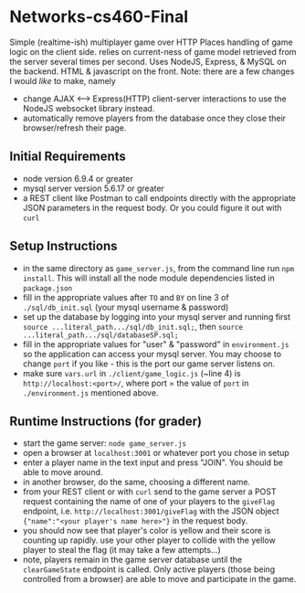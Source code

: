 # Networks-cs460-Final
Simple (realtime-ish) multiplayer game over HTTP
Places handling of game logic on the client side. relies on current-ness of game model retrieved from the server several times per second.
Uses NodeJS, Express, & MySQL on the backend. HTML & javascript on the front.
Note: there are a few changes I would _like_ to make, namely 
- change AJAX <--> Express(HTTP) client-server interactions to use the NodeJS websocket library instead.
- automatically remove players from the database once they close their browser/refresh their page.

## Initial Requirements
- node version 6.9.4 or greater
- mysql server version 5.6.17 or greater
- a REST client like Postman to call endpoints directly with the appropriate JSON parameters in the request body. Or you could figure it out with `curl`

## Setup Instructions
- in the same directory as `game_server.js`, from the command line run `npm install`. This will install all the node module dependencies listed in `package.json`
- fill in the appropriate values after `TO` and `BY` on line 3 of `./sql/db_init.sql` (your mysql username & password)
- set up the database by logging into your mysql server and running first `source ...literal_path.../sql/db_init.sql;`, then `source ...literal_path.../sql/databaseSP.sql;`
- fill in the appropriate values for "user" & "password" in `environment.js` so the application can access your mysql server. You may choose to change `port` if you like - this is the port our game server listens on.
- make sure `vars.url` in `./client/game_logic.js` (~line 4) is `http://localhost:<port>/`, where port = the value of `port` in `./environment.js` mentioned above.

## Runtime Instructions (for grader)
- start the game server: `node game_server.js`
- open a browser at `localhost:3001` or whatever port you chose in setup
- enter a player name in the text input and press "JOIN". You should be able to move around.
- in another browser, do the same, choosing a different name.
- from your REST client or with `curl` send to the game server a POST request containing the name of one of your players to the `giveFlag` endpoint, i.e. `http://localhost:3001/giveFlag` with the JSON object `{"name":"<your player's name here>"}` in the request body.
- you should now see that player's color is yellow and their score is counting up rapidly. use your other player to collide with the yellow player to steal the flag (it may take a few attempts...)
- note, players remain in the game server database until the `clearGameState` endpoint is called. Only active players (those being controlled from a browser) are able to move and participate in the game.
